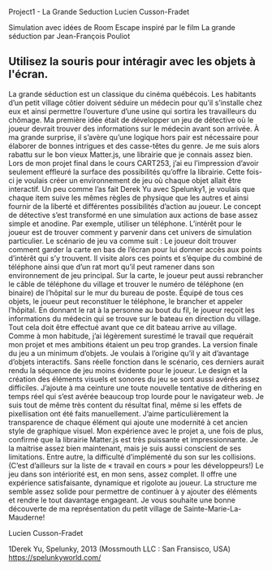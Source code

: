 Project1 - La Grande Seduction
Lucien Cusson-Fradet

Simulation avec idées de Room Escape inspiré par le film
La grande séduction par Jean-François Pouliot

Utilisez la souris pour intéragir avec les objets à l'écran.
--------------------------------------------------------------------------------
La grande séduction est un classique du cinéma québécois. Les habitants d’un petit village côtier doivent séduire un médecin pour qu’il s’installe chez eux et ainsi permettre l’ouverture d’une usine qui sortira les travailleurs du chômage.
Ma première idée était de développer un jeu de détective où le joueur devrait trouver des informations sur le médecin avant son arrivée.  À ma grande surprise, il s’avère qu’une logique hors pair est nécessaire pour élaborer de bonnes intrigues et des casse-têtes du genre.
Je me suis alors rabattu sur le bon vieux Matter.js, une librairie que je connais assez bien. Lors de mon projet final dans le cours CART253, j’ai eu l’impression d’avoir seulement effleuré la surface des possibilités qu’offre la librairie. Cette fois-ci je voulais créer un environnement de jeu où chaque objet allait être interactif. Un peu comme l’as fait Derek Yu avec Spelunky1, je voulais que chaque item suive les mêmes règles de physique que les autres et ainsi fournir de la liberté et différentes possibilités d’action au joueur.
Le concept de détective s’est transformé en une simulation aux actions de base assez simple et anodine. Par exemple, utiliser un téléphone. L’intérêt pour le joueur est de trouver comment y parvenir dans cet univers de simulation particulier. Le scénario de jeu va comme suit :
Le joueur doit trouver comment garder la carte en bas de l’écran pour lui donner accès aux points d’intérêt qui s’y trouvent. Il visite alors ces points et s’équipe du combiné de téléphone ainsi que d’un rat mort qu’il peut ramener dans son environnement de jeu principal. Sur la carte, le joueur peut aussi rebrancher le câble de téléphone du village et trouver le numéro de téléphone (en binaire) de l’hôpital sur le mur du bureau de poste. Équipé de tous ces objets, le joueur peut reconstituer le téléphone, le brancher et appeler l’hôpital. En donnant le rat à la personne au bout du fil, le joueur reçoit les informations du médecin qui se trouve sur le bateau en direction du village. Tout cela doit être effectué avant que ce dit bateau arrive au village.
Comme à mon habitude, j’ai légèrement surestimé le travail que requérait mon projet et mes ambitions étaient un peu trop grandes. La version finale du jeu a un minimum d’objets. Je voulais à l’origine qu’il y ait d’avantage d’objets interactifs. Sans réelle fonction dans le scénario, ces derniers aurait rendu la séquence de jeu moins évidente pour le joueur.
Le design et la création des éléments visuels et sonores du jeu se sont aussi avérés assez difficiles. J’ajoute à ma ceinture une toute nouvelle tentative de dithering en temps réel qui s’est avérée beaucoup trop lourde pour le navigateur web.  Je suis tout de même très content du résultat final, même si les effets de pixellisation ont été faits manuellement. J’aime particulièrement la transparence de chaque élément qui ajoute une modernité à cet ancien style de graphique visuel.
Mon expérience avec le projet a, une fois de plus, confirmé que la librairie Matter.js est très puissante et impressionnante. Je la maitrise assez bien maintenant, mais je suis aussi conscient de ses limitations. Entre autre, la difficulté d’implémenté du son sur les collisions. (C’est d’ailleurs sur la liste de « travail en cours » pour les développeurs!)
Le jeu dans son intériorité est, en mon sens, assez complet. Il offre une expérience satisfaisante, dynamique et rigolote au joueur. La structure me semble assez solide pour permettre de continuer à y ajouter des éléments et rendre le tout davantage engageant.
Je vous souhaite une bonne découverte de ma représentation du petit village de Sainte-Marie-La-Mauderne!

Lucien Cusson-Fradet

1Derek Yu, Spelunky, 2013 (Mossmouth LLC : San Fransisco, USA) https://spelunkyworld.com/
